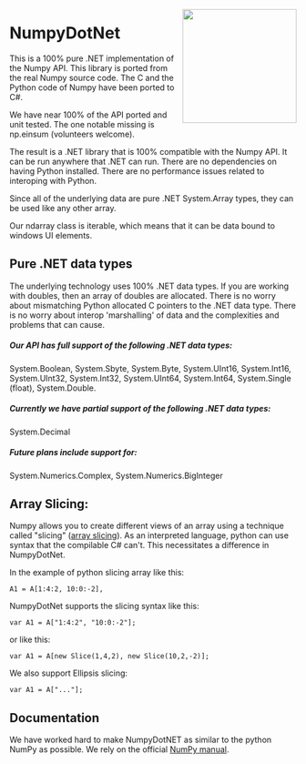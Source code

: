 
<a href="https://github.com/Quansight-Labs/numpy.net"><img src="https://github.com/Quansight-Labs/numpy.net/Database.png" width="200" height="200" align="right" /></a>

# NumpyDotNet

This is a 100% pure .NET implementation of the Numpy API.  This library is ported from the real Numpy source code.  The C and the Python code of Numpy have been ported to C#.  

We have near 100% of the API ported and unit tested.  The one notable missing is np.einsum (volunteers welcome).

The result is a .NET library that is 100% compatible with the Numpy API.  It can be run anywhere that .NET can run. There are no dependencies on having Python installed.  There are no performance issues related to interoping with Python. 

Since all of the underlying data are pure .NET System.Array types, they can be used like any other array.

Our ndarray class is iterable, which means that it can be data bound to windows UI elements.


## Pure .NET data types
The underlying technology uses 100% .NET data types.   If you are working with doubles, then an array of doubles are allocated.  There is no worry about mismatching Python allocated C pointers to the .NET data type.  There is no worry about interop 'marshalling' of data and the complexities and problems that can cause.

##### Our API has full support of the following .NET data types:

System.Boolean, System.Sbyte, System.Byte, System.UInt16, System.Int16, System.UInt32, System.Int32, System.UInt64, System.Int64, System.Single (float), System.Double.

##### Currently we have partial support of the following .NET data types:

System.Decimal

##### Future plans include support for:

System.Numerics.Complex, System.Numerics.BigInteger


## Array Slicing:

Numpy allows you to create different views of an array using a technique called "slicing" ([array slicing](https://docs.scipy.org/doc/numpy/reference/arrays.indexing.html#arrays-indexing)).  As an interpreted language, python can use syntax that the compilable C# can't.  This necessitates a difference in NumpyDotNet.

In the example of python slicing array like this:

    A1 = A[1:4:2, 10:0:-2], 

NumpyDotNet supports the slicing syntax  like this:  

    var A1 = A["1:4:2", "10:0:-2"]; 

or like this: 

    var A1 = A[new Slice(1,4,2), new Slice(10,2,-2)];  

We also support Ellipsis slicing:   

    var A1 = A["..."];



## Documentation

We have worked hard to make NumpyDotNET as similar to the python NumPy as possible.  We rely on the official [NumPy manual](https://docs.scipy.org/doc/numpy/). 


